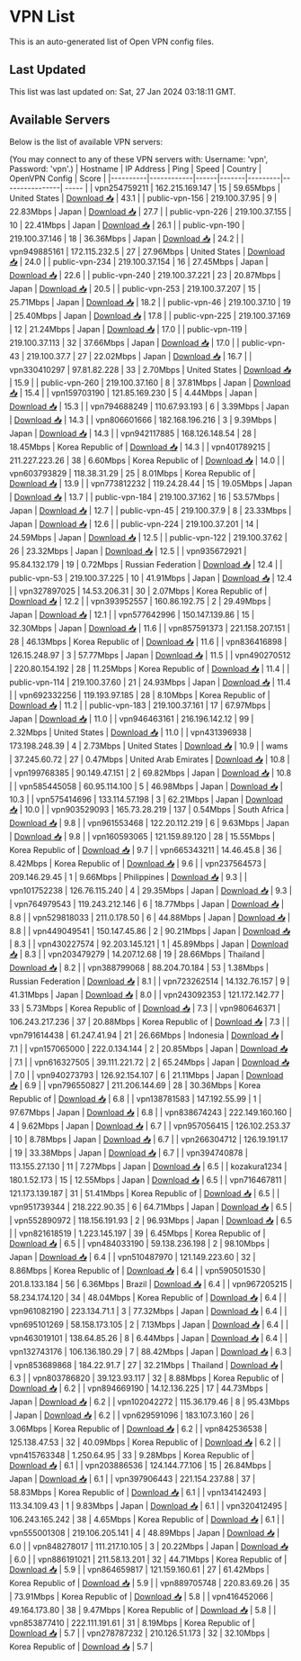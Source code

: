 # VPN List

This is an auto-generated list of Open VPN config files.

## Last Updated

This list was last updated on: Sat, 27 Jan 2024 03:18:11 GMT.

## Available Servers

Below is the list of available VPN servers:

(You may connect to any of these VPN servers with: Username: 'vpn', Password: 'vpn'.)
| Hostname | IP Address | Ping | Speed | Country | OpenVPN Config | Score |
|----------|------------|------|-------|---------|----------------| ----- |
| vpn254759211 | 162.215.169.147 | 15 | 59.65Mbps | United States | [Download 📥](./configs/server_0_US.ovpn) | 43.1 |
| public-vpn-156 | 219.100.37.95 | 9 | 22.83Mbps | Japan | [Download 📥](./configs/server_1_JP.ovpn) | 27.7 |
| public-vpn-226 | 219.100.37.155 | 10 | 22.41Mbps | Japan | [Download 📥](./configs/server_2_JP.ovpn) | 26.1 |
| public-vpn-190 | 219.100.37.146 | 18 | 36.36Mbps | Japan | [Download 📥](./configs/server_3_JP.ovpn) | 24.2 |
| vpn949885161 | 172.115.232.5 | 27 | 27.96Mbps | United States | [Download 📥](./configs/server_4_US.ovpn) | 24.0 |
| public-vpn-234 | 219.100.37.154 | 16 | 27.45Mbps | Japan | [Download 📥](./configs/server_5_JP.ovpn) | 22.6 |
| public-vpn-240 | 219.100.37.221 | 23 | 20.87Mbps | Japan | [Download 📥](./configs/server_6_JP.ovpn) | 20.5 |
| public-vpn-253 | 219.100.37.207 | 15 | 25.71Mbps | Japan | [Download 📥](./configs/server_7_JP.ovpn) | 18.2 |
| public-vpn-46 | 219.100.37.10 | 19 | 25.40Mbps | Japan | [Download 📥](./configs/server_8_JP.ovpn) | 17.8 |
| public-vpn-225 | 219.100.37.169 | 12 | 21.24Mbps | Japan | [Download 📥](./configs/server_9_JP.ovpn) | 17.0 |
| public-vpn-119 | 219.100.37.113 | 32 | 37.66Mbps | Japan | [Download 📥](./configs/server_10_JP.ovpn) | 17.0 |
| public-vpn-43 | 219.100.37.7 | 27 | 22.02Mbps | Japan | [Download 📥](./configs/server_11_JP.ovpn) | 16.7 |
| vpn330410297 | 97.81.82.228 | 33 | 2.70Mbps | United States | [Download 📥](./configs/server_12_US.ovpn) | 15.9 |
| public-vpn-260 | 219.100.37.160 | 8 | 37.81Mbps | Japan | [Download 📥](./configs/server_13_JP.ovpn) | 15.4 |
| vpn159703190 | 121.85.169.230 | 5 | 4.44Mbps | Japan | [Download 📥](./configs/server_14_JP.ovpn) | 15.3 |
| vpn794688249 | 110.67.93.193 | 6 | 3.39Mbps | Japan | [Download 📥](./configs/server_15_JP.ovpn) | 14.3 |
| vpn806601666 | 182.168.196.216 | 3 | 9.39Mbps | Japan | [Download 📥](./configs/server_16_JP.ovpn) | 14.3 |
| vpn942117885 | 168.126.148.54 | 28 | 18.45Mbps | Korea Republic of | [Download 📥](./configs/server_17_KR.ovpn) | 14.3 |
| vpn401789215 | 211.227.223.26 | 38 | 6.60Mbps | Korea Republic of | [Download 📥](./configs/server_18_KR.ovpn) | 14.0 |
| vpn603793829 | 118.38.31.29 | 25 | 8.01Mbps | Korea Republic of | [Download 📥](./configs/server_19_KR.ovpn) | 13.9 |
| vpn773812232 | 119.24.28.44 | 15 | 19.05Mbps | Japan | [Download 📥](./configs/server_20_JP.ovpn) | 13.7 |
| public-vpn-184 | 219.100.37.162 | 16 | 53.57Mbps | Japan | [Download 📥](./configs/server_21_JP.ovpn) | 12.7 |
| public-vpn-45 | 219.100.37.9 | 8 | 23.33Mbps | Japan | [Download 📥](./configs/server_22_JP.ovpn) | 12.6 |
| public-vpn-224 | 219.100.37.201 | 14 | 24.59Mbps | Japan | [Download 📥](./configs/server_23_JP.ovpn) | 12.5 |
| public-vpn-122 | 219.100.37.62 | 26 | 23.32Mbps | Japan | [Download 📥](./configs/server_24_JP.ovpn) | 12.5 |
| vpn935672921 | 95.84.132.179 | 19 | 0.72Mbps | Russian Federation | [Download 📥](./configs/server_25_RU.ovpn) | 12.4 |
| public-vpn-53 | 219.100.37.225 | 10 | 41.91Mbps | Japan | [Download 📥](./configs/server_26_JP.ovpn) | 12.4 |
| vpn327897025 | 14.53.206.31 | 30 | 2.07Mbps | Korea Republic of | [Download 📥](./configs/server_27_KR.ovpn) | 12.2 |
| vpn393952557 | 160.86.192.75 | 2 | 29.49Mbps | Japan | [Download 📥](./configs/server_28_JP.ovpn) | 12.1 |
| vpn577642996 | 150.147.139.86 | 15 | 32.30Mbps | Japan | [Download 📥](./configs/server_29_JP.ovpn) | 11.6 |
| vpn857591373 | 221.158.207.151 | 28 | 46.13Mbps | Korea Republic of | [Download 📥](./configs/server_30_KR.ovpn) | 11.6 |
| vpn836416898 | 126.15.248.97 | 3 | 57.77Mbps | Japan | [Download 📥](./configs/server_31_JP.ovpn) | 11.5 |
| vpn490270512 | 220.80.154.192 | 28 | 11.25Mbps | Korea Republic of | [Download 📥](./configs/server_32_KR.ovpn) | 11.4 |
| public-vpn-114 | 219.100.37.60 | 21 | 24.93Mbps | Japan | [Download 📥](./configs/server_33_JP.ovpn) | 11.4 |
| vpn692332256 | 119.193.97.185 | 28 | 8.10Mbps | Korea Republic of | [Download 📥](./configs/server_34_KR.ovpn) | 11.2 |
| public-vpn-183 | 219.100.37.161 | 17 | 67.97Mbps | Japan | [Download 📥](./configs/server_35_JP.ovpn) | 11.0 |
| vpn946463161 | 216.196.142.12 | 99 | 2.32Mbps | United States | [Download 📥](./configs/server_36_US.ovpn) | 11.0 |
| vpn431396938 | 173.198.248.39 | 4 | 2.73Mbps | United States | [Download 📥](./configs/server_37_US.ovpn) | 10.9 |
| wams | 37.245.60.72 | 27 | 0.47Mbps | United Arab Emirates | [Download 📥](./configs/server_38_AE.ovpn) | 10.8 |
| vpn199768385 | 90.149.47.151 | 2 | 69.82Mbps | Japan | [Download 📥](./configs/server_39_JP.ovpn) | 10.8 |
| vpn585445058 | 60.95.114.100 | 5 | 46.98Mbps | Japan | [Download 📥](./configs/server_40_JP.ovpn) | 10.3 |
| vpn575414696 | 133.114.57.198 | 3 | 62.21Mbps | Japan | [Download 📥](./configs/server_41_JP.ovpn) | 10.0 |
| vpn903529093 | 165.73.28.219 | 137 | 0.54Mbps | South Africa | [Download 📥](./configs/server_42_ZA.ovpn) | 9.8 |
| vpn961553468 | 122.20.112.219 | 6 | 9.63Mbps | Japan | [Download 📥](./configs/server_43_JP.ovpn) | 9.8 |
| vpn160593065 | 121.159.89.120 | 28 | 15.55Mbps | Korea Republic of | [Download 📥](./configs/server_44_KR.ovpn) | 9.7 |
| vpn665343211 | 14.46.45.8 | 36 | 8.42Mbps | Korea Republic of | [Download 📥](./configs/server_45_KR.ovpn) | 9.6 |
| vpn237564573 | 209.146.29.45 | 1 | 9.66Mbps | Philippines | [Download 📥](./configs/server_46_PH.ovpn) | 9.3 |
| vpn101752238 | 126.76.115.240 | 4 | 29.35Mbps | Japan | [Download 📥](./configs/server_47_JP.ovpn) | 9.3 |
| vpn764979543 | 119.243.212.146 | 6 | 18.77Mbps | Japan | [Download 📥](./configs/server_48_JP.ovpn) | 8.8 |
| vpn529818033 | 211.0.178.50 | 6 | 44.88Mbps | Japan | [Download 📥](./configs/server_49_JP.ovpn) | 8.8 |
| vpn449049541 | 150.147.45.86 | 2 | 90.21Mbps | Japan | [Download 📥](./configs/server_50_JP.ovpn) | 8.3 |
| vpn430227574 | 92.203.145.121 | 1 | 45.89Mbps | Japan | [Download 📥](./configs/server_51_JP.ovpn) | 8.3 |
| vpn203479279 | 14.207.12.68 | 19 | 28.66Mbps | Thailand | [Download 📥](./configs/server_52_TH.ovpn) | 8.2 |
| vpn388799068 | 88.204.70.184 | 53 | 1.38Mbps | Russian Federation | [Download 📥](./configs/server_53_RU.ovpn) | 8.1 |
| vpn723262514 | 14.132.76.157 | 9 | 41.31Mbps | Japan | [Download 📥](./configs/server_54_JP.ovpn) | 8.0 |
| vpn243092353 | 121.172.142.77 | 33 | 5.73Mbps | Korea Republic of | [Download 📥](./configs/server_55_KR.ovpn) | 7.3 |
| vpn980646371 | 106.243.217.236 | 37 | 20.88Mbps | Korea Republic of | [Download 📥](./configs/server_56_KR.ovpn) | 7.3 |
| vpn791614438 | 61.247.41.94 | 21 | 26.66Mbps | Indonesia | [Download 📥](./configs/server_57_ID.ovpn) | 7.1 |
| vpn157065000 | 222.0.134.144 | 2 | 20.85Mbps | Japan | [Download 📥](./configs/server_58_JP.ovpn) | 7.1 |
| vpn616327505 | 39.111.221.72 | 2 | 65.24Mbps | Japan | [Download 📥](./configs/server_59_JP.ovpn) | 7.0 |
| vpn940273793 | 126.92.154.107 | 6 | 21.11Mbps | Japan | [Download 📥](./configs/server_60_JP.ovpn) | 6.9 |
| vpn796550827 | 211.206.144.69 | 28 | 30.36Mbps | Korea Republic of | [Download 📥](./configs/server_61_KR.ovpn) | 6.8 |
| vpn138781583 | 147.192.55.99 | 1 | 97.67Mbps | Japan | [Download 📥](./configs/server_62_JP.ovpn) | 6.8 |
| vpn838674243 | 222.149.160.160 | 4 | 9.62Mbps | Japan | [Download 📥](./configs/server_63_JP.ovpn) | 6.7 |
| vpn957056415 | 126.102.253.37 | 10 | 8.78Mbps | Japan | [Download 📥](./configs/server_64_JP.ovpn) | 6.7 |
| vpn266304712 | 126.19.191.17 | 19 | 33.38Mbps | Japan | [Download 📥](./configs/server_65_JP.ovpn) | 6.7 |
| vpn394740878 | 113.155.27.130 | 11 | 7.27Mbps | Japan | [Download 📥](./configs/server_66_JP.ovpn) | 6.5 |
| kozakura1234 | 180.1.52.173 | 15 | 12.55Mbps | Japan | [Download 📥](./configs/server_67_JP.ovpn) | 6.5 |
| vpn716467811 | 121.173.139.187 | 31 | 51.41Mbps | Korea Republic of | [Download 📥](./configs/server_68_KR.ovpn) | 6.5 |
| vpn951739344 | 218.222.90.35 | 6 | 64.71Mbps | Japan | [Download 📥](./configs/server_69_JP.ovpn) | 6.5 |
| vpn552890972 | 118.156.191.93 | 2 | 96.93Mbps | Japan | [Download 📥](./configs/server_70_JP.ovpn) | 6.5 |
| vpn821618519 | 1.223.145.197 | 39 | 6.45Mbps | Korea Republic of | [Download 📥](./configs/server_71_KR.ovpn) | 6.5 |
| vpn484033190 | 59.138.236.198 | 2 | 98.10Mbps | Japan | [Download 📥](./configs/server_72_JP.ovpn) | 6.4 |
| vpn510487970 | 121.149.223.60 | 32 | 8.86Mbps | Korea Republic of | [Download 📥](./configs/server_73_KR.ovpn) | 6.4 |
| vpn590501530 | 201.8.133.184 | 56 | 6.36Mbps | Brazil | [Download 📥](./configs/server_74_BR.ovpn) | 6.4 |
| vpn967205215 | 58.234.174.120 | 34 | 48.04Mbps | Korea Republic of | [Download 📥](./configs/server_75_KR.ovpn) | 6.4 |
| vpn961082190 | 223.134.71.1 | 3 | 77.32Mbps | Japan | [Download 📥](./configs/server_76_JP.ovpn) | 6.4 |
| vpn695101269 | 58.158.173.105 | 2 | 7.13Mbps | Japan | [Download 📥](./configs/server_77_JP.ovpn) | 6.4 |
| vpn463019101 | 138.64.85.26 | 8 | 6.44Mbps | Japan | [Download 📥](./configs/server_78_JP.ovpn) | 6.4 |
| vpn132743176 | 106.136.180.29 | 7 | 88.42Mbps | Japan | [Download 📥](./configs/server_79_JP.ovpn) | 6.3 |
| vpn853689868 | 184.22.91.7 | 27 | 32.21Mbps | Thailand | [Download 📥](./configs/server_80_TH.ovpn) | 6.3 |
| vpn803786820 | 39.123.93.117 | 32 | 8.88Mbps | Korea Republic of | [Download 📥](./configs/server_81_KR.ovpn) | 6.2 |
| vpn894669190 | 14.12.136.225 | 17 | 44.73Mbps | Japan | [Download 📥](./configs/server_82_JP.ovpn) | 6.2 |
| vpn102042272 | 115.36.179.46 | 8 | 95.43Mbps | Japan | [Download 📥](./configs/server_83_JP.ovpn) | 6.2 |
| vpn629591096 | 183.107.3.160 | 26 | 3.06Mbps | Korea Republic of | [Download 📥](./configs/server_84_KR.ovpn) | 6.2 |
| vpn842536538 | 125.138.47.53 | 32 | 40.09Mbps | Korea Republic of | [Download 📥](./configs/server_85_KR.ovpn) | 6.2 |
| vpn415763348 | 1.250.64.95 | 33 | 9.28Mbps | Korea Republic of | [Download 📥](./configs/server_86_KR.ovpn) | 6.1 |
| vpn203886536 | 124.144.77.106 | 15 | 26.84Mbps | Japan | [Download 📥](./configs/server_87_JP.ovpn) | 6.1 |
| vpn397906443 | 221.154.237.88 | 37 | 58.83Mbps | Korea Republic of | [Download 📥](./configs/server_88_KR.ovpn) | 6.1 |
| vpn134142493 | 113.34.109.43 | 1 | 9.83Mbps | Japan | [Download 📥](./configs/server_89_JP.ovpn) | 6.1 |
| vpn320412495 | 106.243.165.242 | 38 | 4.65Mbps | Korea Republic of | [Download 📥](./configs/server_90_KR.ovpn) | 6.1 |
| vpn555001308 | 219.106.205.141 | 4 | 48.89Mbps | Japan | [Download 📥](./configs/server_91_JP.ovpn) | 6.0 |
| vpn848278017 | 111.217.10.105 | 3 | 20.22Mbps | Japan | [Download 📥](./configs/server_92_JP.ovpn) | 6.0 |
| vpn886191021 | 211.58.13.201 | 32 | 44.71Mbps | Korea Republic of | [Download 📥](./configs/server_93_KR.ovpn) | 5.9 |
| vpn864659817 | 121.159.160.61 | 27 | 61.42Mbps | Korea Republic of | [Download 📥](./configs/server_94_KR.ovpn) | 5.9 |
| vpn889705748 | 220.83.69.26 | 35 | 73.91Mbps | Korea Republic of | [Download 📥](./configs/server_95_KR.ovpn) | 5.8 |
| vpn416452066 | 49.164.173.80 | 38 | 9.47Mbps | Korea Republic of | [Download 📥](./configs/server_96_KR.ovpn) | 5.8 |
| vpn853877410 | 222.111.191.61 | 31 | 8.19Mbps | Korea Republic of | [Download 📥](./configs/server_97_KR.ovpn) | 5.7 |
| vpn278787232 | 210.126.51.173 | 32 | 32.10Mbps | Korea Republic of | [Download 📥](./configs/server_98_KR.ovpn) | 5.7 |
